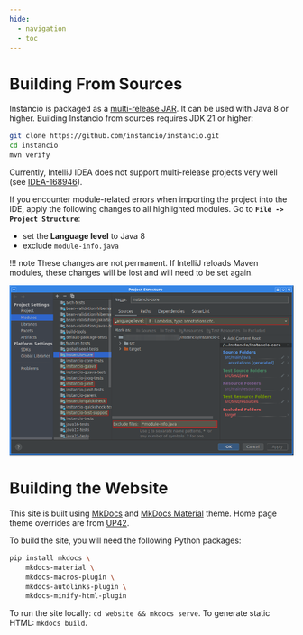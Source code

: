 ```yaml
---
hide:
  - navigation
  - toc
---
```


# Building From Sources

Instancio is packaged as a [multi-release JAR](https://openjdk.java.net/jeps/238).
It can be used with Java 8 or higher.
Building Instancio from sources requires JDK 21 or higher:

```sh
git clone https://github.com/instancio/instancio.git
cd instancio
mvn verify
```

Currently, IntelliJ IDEA does not support multi-release projects very well
(see [IDEA-168946](https://youtrack.jetbrains.com/issue/IDEA-168946/Add-support-for-building-Java-9-multi-release-jars)).

If you encounter module-related errors when importing the project into the IDE,
apply the following changes to all highlighted modules.
Go to **`File -> Project Structure`**:

 - set the **Language level** to Java 8
 - exclude `module-info.java`

!!! note
    These changes are not permanent.
    If IntelliJ reloads Maven modules, these changes will be lost and will need to be set again.

![IntelliJ IDEA: Project Structure](assets/intellij-project-structure.png "IntelliJ IDEA: Project Structure")

# Building the Website

This site is built using <a href="https://www.mkdocs.org">MkDocs</a>
and <a href="https://squidfunk.github.io/mkdocs-material">MkDocs Material</a> theme.
Home page theme overrides are from <a href="https://sdk.up42.com">UP42</a>.

To build the site, you will need the following Python packages:

```sh
pip install mkdocs \
    mkdocs-material \
    mkdocs-macros-plugin \
    mkdocs-autolinks-plugin \
    mkdocs-minify-html-plugin
```

To run the site locally: `cd website && mkdocs serve`. To generate static HTML: `mkdocs build`.
